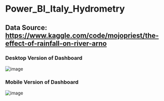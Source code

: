# Power_BI_Italy_Hydrometry

## Data Source: https://www.kaggle.com/code/mojopriest/the-effect-of-rainfall-on-river-arno

### Desktop Version of Dashboard
![image](https://github.com/myakininayu/Power_BI_Italy_Hydrometry/assets/79317792/c38c757d-3dae-49d9-9425-66c11df68beb)

### Mobile Version of Dashboard
![image](https://github.com/myakininayu/Power_BI_Italy_Hydrometry/assets/79317792/4d8f2e4d-edf8-4b2e-8795-8421ddc9ae17)
